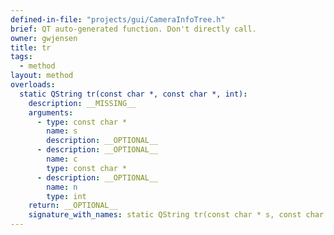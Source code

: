 ```yaml
---
defined-in-file: "projects/gui/CameraInfoTree.h"
brief: QT auto-generated function. Don't directly call.
owner: gwjensen
title: tr
tags:
  - method
layout: method
overloads:
  static QString tr(const char *, const char *, int):
    description: __MISSING__
    arguments:
      - type: const char *
        name: s
        description: __OPTIONAL__
      - description: __OPTIONAL__
        name: c
        type: const char *
      - description: __OPTIONAL__
        name: n
        type: int
    return: __OPTIONAL__
    signature_with_names: static QString tr(const char * s, const char * c, int n)
---
```

